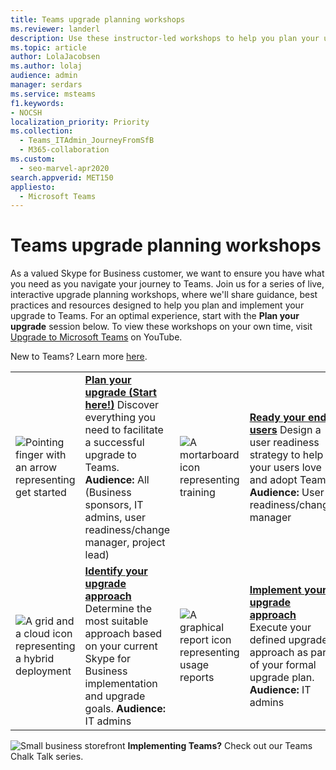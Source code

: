 ```yaml
---
title: Teams upgrade planning workshops
ms.reviewer: landerl
description: Use these instructor-led workshops to help you plan your upgrade to Microsoft Teams from Skype for Business.
ms.topic: article
author: LolaJacobsen
ms.author: lolaj
audience: admin
manager: serdars
ms.service: msteams
f1.keywords:
- NOCSH
localization_priority: Priority
ms.collection: 
  - Teams_ITAdmin_JourneyFromSfB
  - M365-collaboration
ms.custom:
  - seo-marvel-apr2020
search.appverid: MET150
appliesto: 
  - Microsoft Teams
---
```

# Teams upgrade planning workshops

As a valued Skype for Business customer, we want to ensure you have what you need as you navigate your journey to Teams. Join us for a series of live, interactive upgrade planning workshops, where we'll share guidance, best practices and resources designed to help you plan and implement your upgrade to Teams. For an optimal experience, start with the **Plan your upgrade** session below. To view these workshops on your own time, visit [Upgrade to Microsoft Teams](https://aka.ms/UpgradeOnDemand) on YouTube.

New to Teams? Learn more [here](https://docs.microsoft.com/microsoftteams/teams-overview).

|               |               |               |               |
| ------------- | ------------- | ------------- | ------------- |
| ![Pointing finger with an arrow representing get started](https://docs.microsoft.com/office/media/icons/get-started-teams.png)  | **[Plan your upgrade (Start here!)](https://microsoftteams.eventbuilder.com/PlanYourUpgrade)**  Discover everything you need to facilitate a successful upgrade to Teams. **Audience:** All (Business sponsors, IT admins, user readiness/change manager, project lead) | ![A mortarboard icon representing training](https://docs.microsoft.com/office/media/icons/education-tutorial-teams.png)  | **[Ready your end users](https://microsoftteams.eventbuilder.com/UpgradeReadyUsers)** Design a user readiness strategy to help your users love and adopt Teams. **Audience:** User readiness/change manager |
| ![A grid and a cloud icon representing a hybrid deployment](https://docs.microsoft.com/office/media/icons/hybrid-teams.png)  | **[Identify your upgrade approach](https://microsoftteams.eventbuilder.com/UpgradeApproach)**  Determine the most suitable approach based on your current Skype for Business implementation and upgrade goals. **Audience:** IT admins | ![A graphical report icon representing usage reports](https://docs.microsoft.com/office/media/icons/usage-report-teams.png)  | **[Implement your upgrade approach](https://microsoftteams.eventbuilder.com/UpgradeImplement)** Execute your defined upgrade approach as part of your formal upgrade plan. **Audience:** IT admins |




![Small business storefront](https://docs.microsoft.com/office/media/icons/small-business-teams.png) **Implementing Teams?**  Check out our Teams Chalk Talk series. 